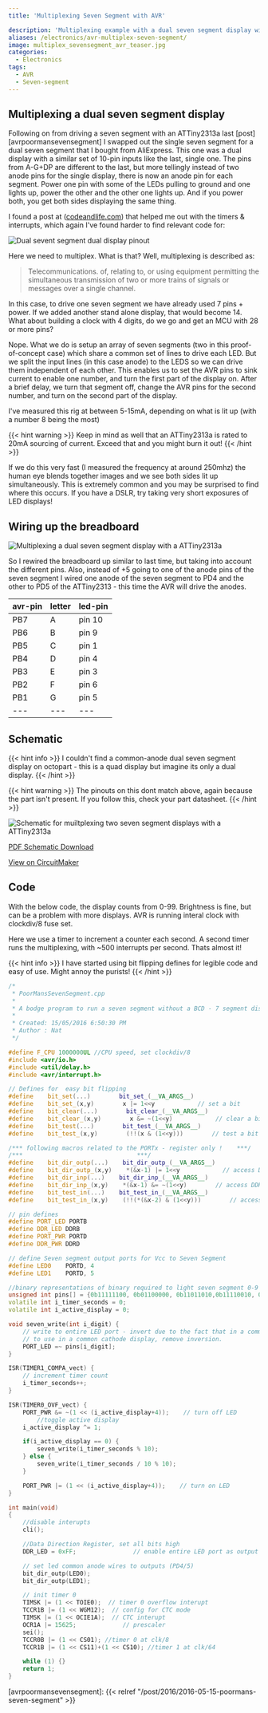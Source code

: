 ```yaml
---
title: 'Multiplexing Seven Segment with AVR'

description: 'Multiplexing example with a dual seven segment display with a ATTiny 2313a'
aliases: /electronics/avr-multiplex-seven-segment/
image: multiplex_sevensegment_avr_teaser.jpg
categories:
  - Electronics
tags:
  - AVR
  - Seven-segment
---
```


## Multiplexing a dual seven segment display

Following on from driving a seven segment with an ATTiny2313a last [post][avrpoormansevensegment] I swapped out the single seven segment for a dual seven segment that I bought from AliExpress. This one was a dual display with a similar set of 10-pin inputs like the last, single one. The pins from A-G+DP are different to the last, but more tellingly instead of two anode pins for the single display, there is now an anode pin for each segment. Power one pin with some of the LEDs pulling to ground and one lights up, power the other and the other one lights up. And if you power both, you get both sides displaying the same thing.

I found a post at ([codeandlife.com][mplexsite]) that helped me out with the timers & interrupts, which again I've found harder to find relevant code for:

![Dual sevent segment dual display pinout](F5261bh_pinout.png)

Here we need to multiplex. What is that? Well, multiplexing is described as:

> Telecommunications. of, relating to, or using equipment permitting the simultaneous transmission of two or more trains of signals or messages over a single channel.

In this case, to drive one seven segment we have already used 7 pins + power. If we added another stand alone display, that would become 14. What about building a clock with 4 digits, do we go and get an MCU with 28 or more pins?

Nope. What we do is setup an array of seven segments (two in this proof-of-concept case) which share a common set of lines to drive each LED. But we split the input lines (in this case anode) to the LEDS so we can drive them independent of each other. This enables us to set the AVR pins to sink current to enable one number, and turn the first part of the display on. After a brief delay, we turn that segment off, change the AVR pins for the second number, and turn on the second part of the display.

I've measured this rig at between 5-15mA, depending on what is lit up (with a number 8 being the most)

{{< hint warning >}}
Keep in mind as well that an ATTiny2313a is rated to 20mA sourcing of current. Exceed that and you might burn it out!
{{< /hint >}}

If we do this very fast (I measured the frequency at around 250mhz) the human eye blends together images and we see both sides lit up simultaneously. This is extremely common and you may be surprised to find where this occurs. If you have a DSLR, try taking very short exposures of LED displays!

## Wiring up the breadboard

![Multiplexing a dual seven segment display with a ATTiny2313a](multiplex_sevensegment_avr.jpg)

So I rewired the breadboard up similar to last time, but taking into account the different pins. Also, instead of +5 going to one of the anode pins of the seven segment I wired one anode of the seven segment to PD4 and the other to PD5 of the ATTiny2313 - this time the AVR will drive the anodes.

| avr-pin | letter | led-pin |
| ------- | ------ | ------- |
| PB7     | A      | pin 10  |
| PB6     | B      | pin 9   |
| PB5     | C      | pin 1   |
| PB4     | D      | pin 4   |
| PB3     | E      | pin 3   |
| PB2     | F      | pin 6   |
| PB1     | G      | pin 5   |
| ---     | ---    | ---     |

## Schematic

{{< hint info >}}
I couldn't find a common-anode dual seven segment display on octopart - this is a quad display but imagine its only a dual display.
{{< /hint >}}

{{< hint warning >}}
The pinouts on this dont match above, again because the part isn't present. If you follow this, check your part datasheet.
{{< /hint >}}

![Schematic for muiltplexing two seven segment displays with a ATTiny2313a](schematic_seven_segment_multiplex.png)

[PDF Schematic Download][schematicpdf]

[View on CircuitMaker][circuitmaker]

## Code

With the below code, the display counts from 0-99. Brightness is fine, but can be a problem with more displays. AVR is running interal clock with clockdiv/8 fuse set.

Here we use a timer to increment a counter each second. A second timer runs the multiplexing, with ~500 interrupts per second. Thats almost it!

{{< hint info >}}
I have started using bit flipping defines for legible code and easy of use. Might annoy the purists!
{{< /hint >}}

```cpp
/*
 * PoorMansSevenSegment.cpp
 *
 * A bodge program to run a seven segment without a BCD - 7 segment display decoder
 *
 * Created: 15/05/2016 6:50:30 PM
 * Author : Nat
 */

#define F_CPU 1000000UL //CPU speed, set clockdiv/8
#include <avr/io.h>
#include <util/delay.h>
#include <avr/interrupt.h>

// Defines for  easy bit flipping
#define    bit_set(...)        bit_set_(__VA_ARGS__)
#define    bit_set_(x,y)        x |= 1<<y            // set a bit
#define    bit_clear(...)        bit_clear_(__VA_ARGS__)
#define    bit_clear_(x,y)        x &= ~(1<<y)            // clear a bit
#define    bit_test(...)        bit_test_(__VA_ARGS__)
#define    bit_test_(x,y)        (!!(x & (1<<y)))        // test a bit

/*** following macros related to the PORTx - register only !    ***/
/***                                ***/
#define    bit_dir_outp(...)    bit_dir_outp_(__VA_ARGS__)
#define    bit_dir_outp_(x,y)    *(&x-1) |= 1<<y            // access DDRx of PORTx !
#define    bit_dir_inp(...)    bit_dir_inp_(__VA_ARGS__)
#define    bit_dir_inp_(x,y)    *(&x-1) &= ~(1<<y)        // access DDRx of PORTx !
#define    bit_test_in(...)    bit_test_in_(__VA_ARGS__)
#define    bit_test_in_(x,y)    (!!(*(&x-2) & (1<<y)))        // access PINx of PORTx !

// pin defines
#define PORT_LED PORTB
#define DDR_LED DDRB
#define PORT_PWR PORTD
#define DDR_PWR DDRD

// define Seven segment output ports for Vcc to Seven Segment
#define LED0    PORTD, 4
#define LED1    PORTD, 5

//binary representations of binary required to light seven segment 0-9
unsigned int pins[] = {0b11111100, 0b01100000, 0b11011010,0b11110010, 0b01100110, 0b10110110, 0b10111110, 0b11100000, 0b11111110, 0b11100110};
volatile int i_timer_seconds = 0;
volatile int i_active_display = 0;

void seven_write(int i_digit) {
    // write to entire LED port - invert due to the fact that in a common anode display LOW = on.
    // to use in a common cathode display, remove inversion.
    PORT_LED =~ pins[i_digit];
}

ISR(TIMER1_COMPA_vect) {
    // increment timer count
    i_timer_seconds++;
}

ISR(TIMER0_OVF_vect) {
    PORT_PWR &= ~(1 << (i_active_display+4));    // turn off LED
        //toggle active display
    i_active_display ^= 1;

    if(i_active_display == 0) {
        seven_write(i_timer_seconds % 10);
    } else {
		seven_write(i_timer_seconds / 10 % 10);
    }

    PORT_PWR |= (1 << (i_active_display+4));    // turn on LED
}

int main(void)
{
    //disable interupts
    cli();

    //Data Direction Register, set all bits high
    DDR_LED = 0xFF;                // enable entire LED port as output

    // set led common anode wires to outputs (PD4/5)
    bit_dir_outp(LED0);
    bit_dir_outp(LED1);

    // init timer 0
    TIMSK |= (1 << TOIE0);  // timer 0 overflow interupt
    TCCR1B |= (1 << WGM12);  // config for CTC mode
    TIMSK |= (1 << OCIE1A);  // CTC interupt
    OCR1A |= 15625;             // prescaler
    sei();
    TCCR0B |= (1 << CS01); //timer 0 at clk/8
    TCCR1B |= (1 << CS11)+(1 << CS10); //timer 1 at clk/64

    while (1) {}
    return 1;
}
```

[schematicpdf]: AVR_Multiplex_Seven_Segment.PDF
[circuitmaker]: http://circuitmaker.com/Projects/0B2CC870-16DB-4604-87C3-4571C2FBB3D5
[mplexsite]: http://codeandlife.com/2012/02/24/7-segment-multiplexing-with-uln2003-pnp-transistors/

[avrpoormansevensegment]: {{< relref "/post/2016/2016-05-15-poormans-seven-segment" >}}
